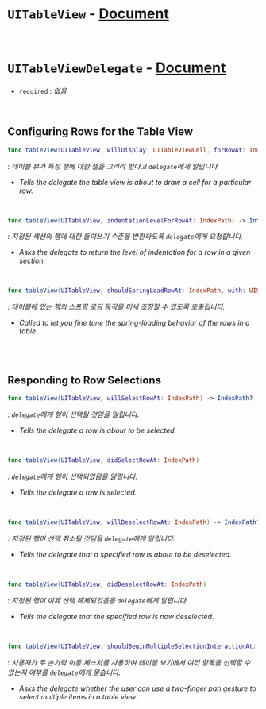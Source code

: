 # `UITableView` - [Document](https://developer.apple.com/documentation/uikit/views_and_controls/table_views)

<br>

# `UITableViewDelegate` - [Document](https://developer.apple.com/documentation/uikit/uitableviewdelegate)

- `required` : *없음*

<br>

## Configuring Rows for the Table View
```swift
func tableView(UITableView, willDisplay: UITableViewCell, forRowAt: IndexPath)
```
: *테이블 뷰가 특정 행에 대한 셀을 그리려 한다고 `delegate`에게 알립니다.*
- *Tells the delegate the table view is about to draw a cell for a particular row.*

<br>

```swift
func tableView(UITableView, indentationLevelForRowAt: IndexPath) -> Int
```
: *지정된 섹션의 행에 대한 들여쓰기 수준을 반환하도록 `delegate`에게 요청합니다.*
- *Asks the delegate to return the level of indentation for a row in a given section.*

<br>

```swift
func tableView(UITableView, shouldSpringLoadRowAt: IndexPath, with: UISpringLoadedInteractionContext) -> Bool
```
: *테이블에 있는 행의 스프링 로딩 동작을 미세 조정할 수 있도록 호출됩니다.*
- *Called to let you fine tune the spring-loading behavior of the rows in a table.*

<br>
<br>

## Responding to Row Selections

```swift
func tableView(UITableView, willSelectRowAt: IndexPath) -> IndexPath?
```
: *`delegate`에게 행이 선택될 것임을 알립니다.*
- *Tells the delegate a row is about to be selected.*

<br>

```swift
func tableView(UITableView, didSelectRowAt: IndexPath)
```
: *`delegate`에게 행이 선택되었음을 알립니다.*
- *Tells the delegate a row is selected.*

<br>

```swift
func tableView(UITableView, willDeselectRowAt: IndexPath) -> IndexPath?
```
: *지정된 행이 선택 취소될 것임을 `delegate`에게 알립니다.*
- *Tells the delegate that a specified row is about to be deselected.*


<br>

```swift
func tableView(UITableView, didDeselectRowAt: IndexPath)
```
: *지정된 행이 이제 선택 해제되었음을 `delegate`에게 알립니다.*
- *Tells the delegate that the specified row is now deselected.*

<br>



```swift
func tableView(UITableView, shouldBeginMultipleSelectionInteractionAt: IndexPath) -> Bool
```
: *사용자가 두 손가락 이동 제스처를 사용하여 테이블 보기에서 여러 항목을 선택할 수 있는지 여부를 `delegate`에게 묻습니다.*
- *Asks the delegate whether the user can use a two-finger pan gesture to select multiple items in a table view.*
<br>

